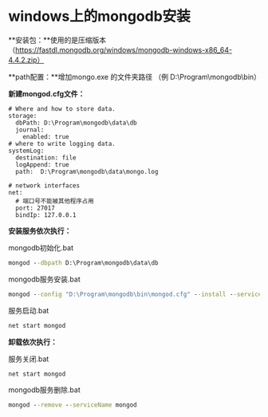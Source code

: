 # windows上的mongodb安装



**安装包：**使用的是压缩版本（https://fastdl.mongodb.org/windows/mongodb-windows-x86_64-4.4.2.zip）



**path配置：**增加mongo.exe 的文件夹路径 （例 D:\Program\mongodb\bin）



**新建mongod.cfg文件：**

```
# Where and how to store data.
storage:
  dbPath: D:\Program\mongodb\data\db
  journal:
    enabled: true
# where to write logging data.
systemLog:
  destination: file
  logAppend: true
  path:  D:\Program\mongodb\data\mongo.log

# network interfaces
net:
  # 端口号不能被其他程序占用
  port: 27017
  bindIp: 127.0.0.1
```



**安装服务依次执行：**

mongodb初始化.bat

```bat
mongod --dbpath D:\Program\mongodb\data\db
```

mongodb服务安装.bat

```bat
mongod --config "D:\Program\mongodb\bin\mongod.cfg" --install --serviceName mongod --serviceDisplayName mongod
```

服务启动.bat

````bat
net start mongod
````



**卸载依次执行：**

服务关闭.bat

```bat
net start mongod
```

mongodb服务删除.bat

```bat
mongod --remove --serviceName mongod
```

